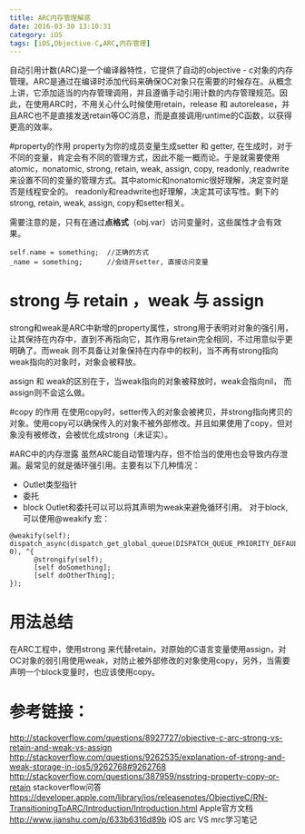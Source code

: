 ```yaml
---
title: ARC内存管理解惑
date: 2016-03-30 13:10:31
category: iOS
tags: [iOS,Objective-C,ARC,内存管理]
---
```

自动引用计数(ARC)是一个编译器特性，它提供了自动的objective - c对象的内存管理。ARC是通过在编译时添加代码来确保OC对象只在需要的时候存在。从概念上讲，它添加适当的内存管理调用，并且遵循手动引用计数的内存管理规范。因此，在使用ARC时，不用关心什么时候使用retain，release 和 autorelease，并且ARC也不是直接发送retain等OC消息，而是直接调用runtime的C函数，以获得更高的效率。

#property的作用
property为你的成员变量生成setter 和 getter, 在生成时，对于不同的变量，肯定会有不同的管理方式，因此不能一概而论。于是就需要使用atomic，nonatomic, strong, retain,  weak, assign, copy, readonly, readwrite来设置不同的变量的管理方式。其中atomic和nonatomic很好理解，决定变时是否是线程安全的。 readonly和readwrite也好理解，决定其可读写性。剩下的strong, retain,  weak, assign, copy和setter相关。

需要注意的是，只有在通过**点格式**（obj.var）访问变量时，这些属性才会有效果。

```
self.name = something;  //正确的方式
_name = something;		//会绕开setter, 直接访问变量
```

# strong 与 retain ，weak 与 assign
strong和weak是ARC中新增的property属性，strong用于表明对对象的强引用，让其保持在内存中，直到不再指向它，其作用与retain完全相同，不过用意似乎更明确了。而weak 则不具备让对象保持在内存中的权利，当不再有strong指向weak指向的对象时，对象会被释放。

assign 和 weak的区别在于，当weak指向的对象被释放时，weak会指向nil， 而assign则不会这么做。

#copy 的作用
在使用copy时，setter传入的对象会被拷贝，并strong指向拷贝的对象。使用copy可以确保传入的对象不被外部修改。并且如果使用了copy，但对象没有被修改，会被优化成strong（未证实）。

#ARC中的内存泄露
虽然ARC能自动管理内存，但不恰当的使用也会导致内存泄漏。最常见的就是循环强引用。主要有以下几种情况：
 - Outlet类型指针
 - 委托
 - block
Outlet和委托可以可以将其声明为weak来避免循环引用。
对于block,可以使用@weakify 宏：
```
@weakify(self);  
dispatch_async(dispatch_get_global_queue(DISPATCH_QUEUE_PRIORITY_DEFAULT, 0), ^{
      @strongify(self);
      [self doSomething];
      [self doOtherThing];
});
```

# 用法总结
在ARC工程中，使用strong 来代替retain，对原始的C语言变量使用assign，对OC对象的弱引用使用weak，对防止被外部修改的对象使用copy，另外，当需要声明一个block变量时，也应该使用copy。



# 参考链接：
http://stackoverflow.com/questions/8927727/objective-c-arc-strong-vs-retain-and-weak-vs-assign
http://stackoverflow.com/questions/9262535/explanation-of-strong-and-weak-storage-in-ios5/9262768#9262768
http://stackoverflow.com/questions/387959/nsstring-property-copy-or-retain stackoverflow问答
https://developer.apple.com/library/ios/releasenotes/ObjectiveC/RN-TransitioningToARC/Introduction/Introduction.html Apple官方文档
http://www.jianshu.com/p/633b6316d89b iOS arc VS mrc学习笔记